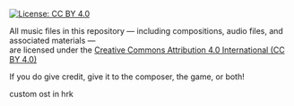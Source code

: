 [![License: CC BY 4.0](https://img.shields.io/badge/License-CC%20BY%204.0-lightgrey.svg)](https://creativecommons.org/licenses/by/4.0/)

All music files in this repository — including compositions, audio files, and associated materials —  
are licensed under the [Creative Commons Attribution 4.0 International (CC BY 4.0)](https://creativecommons.org/licenses/by/4.0/)

If you do give credit, give it to the composer, the game, or both!

custom ost in hrk 
